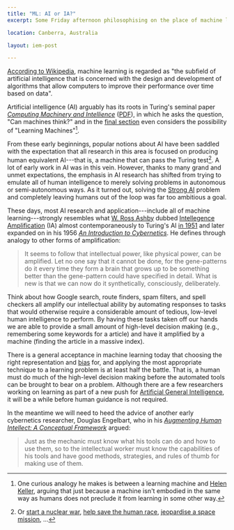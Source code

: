 ```yaml
---
title: "ML: AI or IA?"
excerpt: Some Friday afternoon philosophising on the place of machine learning within the larger disciplines of Artificial Intelligence and Intelligence Amplification.

location: Canberra, Australia

layout: iem-post

---
```


[According to Wikipedia][ml], machine learning is regarded as "the subfield of artificial intelligence that is concerned with the design and development of algorithms that allow computers to improve their performance over time based on data".

Artificial intelligence (AI) arguably has its roots in Turing's seminal paper _[Computing Machinery and Intellience][cmi]_ ([PDF][cmipdf]), in which he asks the question, "Can machines think?" and in the [final section][cmis7] even considers the possibility of "Learning Machines"[^1].

[^1]: One curious analogy he makes is between a learning machine and [Helen Keller][hk], arguing that just because a machine isn't embodied in the same way as humans does not preclude it from learning in some other way.

From these early beginnings, popular notions about AI have been saddled with the expectation that all research in this area is focused on producing human equivalent AI---that is, a machine that can pass the Turing test[^2]. A lot of early work in AI was in this vein. However, thanks to many grand and unmet expectations, the emphasis in AI research has shifted from trying to emulate all of human intelligence to merely solving problems in autonomous or semi-autonomous ways. As it turned out, solving the [Strong AI][] problem and completely leaving humans out of the loop was far too ambitious a goal. 

[^2]: Or [start a nuclear war][wargames], [help save the human race][t101],  [jeopardise a space mission][hal], ...

These days, most AI research and application---include all of machine learning---strongly resembles what [W. Ross Ashby][ashby] dubbed [Intellegence Amplification][ia] (IA) almost contemporaneously to Turing's AI [in 1951][ashby1951] and later expanded on in his 1956 _[An Introduction to Cybernetics][ashby1956]_. He defines through analogy to other forms of amplification:
> It seems to follow that intellectual power, like physical power, can 
> be amplified. Let no one say that it cannot be done, for the gene-patterns 
> do it every time they form a brain that grows up to be something better 
> than the gene-pattern could have specified in detail. What is new is that 
> we can now do it synthetically, consciously, deliberately.

Think about how Google search, route finders, spam filters, and spell checkers all amplify our intellectual ability by automating responses to tasks that would otherwise require a considerable amount of tedious, low-level human intelligence to perform. By having these tasks taken off our hands we are able to provide a small amount of high-level decision making (e.g., remembering some keywords for a article) and have it amplified by a machine (finding the article in a massive index).

There is a general acceptance in machine learning today that choosing the right representation and [bias][] for, and applying the most appropriate technique to a learning problem is at least half the battle. That is, a human must do much of the high-level decision making before the automated tools can be brought to bear on a problem. Although there are a few researchers working on learning as part of a new push for [Artificial General Intelligence][agi], it will be a while before human guidance is not required.

In the meantime we will need to heed the advice of another early cybernetics researcher, Douglas Engelbart, who in his _[Augmenting Human Intellect: A Conceptual Framework][engelbart62]_ argued:
> Just as the mechanic must know what his tools can do and how to use them, 
> so to the intellectual worker must know the capabilities of his tools and 
> have good methods, strategies, and rules of thumb for making use of them.

[engelbart62]: http://www.bootstrap.org/augdocs/friedewald030402/augmentinghumanintellect/ahi62index.html

[ml]: http://en.wikipedia.org/wiki/Machine_learning

[cmi]: http://www.abelard.org/turpap/turpap.php
[cmipdf]: http://www.alice.id.tue.nl/references/turing-1950.pdf
[cmis7]: http://www.abelard.org/turpap/turpap.php#learning_machines

[hk]: http://en.wikipedia.org/wiki/Helen_Keller

[wargames]: http://en.wikipedia.org/wiki/WarGames
[t101]: http://en.wikipedia.org/wiki/Terminator_(character)
[hal]: http://en.wikipedia.org/wiki/HAL_9000

[strong ai]: http://en.wikipedia.org/wiki/Strong_AI

[ia]: http://en.wikipedia.org/wiki/Intelligence_amplification
[ashby]: http://en.wikipedia.org/wiki/William_Ross_Ashby
[ashby1951]: http://www.rossashby.info/journal/page/3609.html
[ashby1956]: http://pcp.vub.ac.be/ASHBBOOK.html

[agi]: http://www.agiri.org/wiki/index.php?title=Artificial_General_Intelligence
[bias]: http://mark.reid.dev/iem/on-biases.html